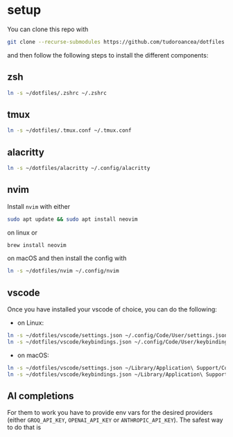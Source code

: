 # setup
You can clone this repo with 
```bash
git clone --recurse-submodules https://github.com/tudoroancea/dotfiles ~/dotfiles
```
and then follow the following steps to install the different components:

## zsh
```bash
ln -s ~/dotfiles/.zshrc ~/.zshrc
```

## tmux
```bash
ln -s ~/dotfiles/.tmux.conf ~/.tmux.conf
```

## alacritty
```bash
ln -s ~/dotfiles/alacritty ~/.config/alacritty
```

## nvim
Install `nvim` with either 
```bash
sudo apt update && sudo apt install neovim
```
on linux or
```bash
brew install neovim
```
on macOS and then install the config with
```bash
ln -s ~/dotfiles/nvim ~/.config/nvim
```

## vscode
Once you have installed your vscode of choice, you can do the following:

- on Linux:
```bash
ln -s ~/dotfiles/vscode/settings.json ~/.config/Code/User/settings.json
ln -s ~/dotfiles/vscode/keybindings.json ~/.config/Code/User/keybindings.json
```
- on macOS:
```bash
ln -s ~/dotfiles/vscode/settings.json ~/Library/Application\ Support/Code/User/settings.json
ln -s ~/dotfiles/vscode/keybindings.json ~/Library/Application\ Support/Code/User/keybindings.json
```

## AI completions

For them to work you have to provide env vars for the desired providers (either `GROQ_API_KEY`, `OPENAI_API_KEY` or `ANTHROPIC_API_KEY`). 
The safest way to do that is 

